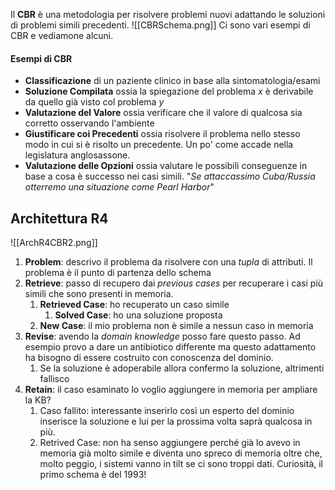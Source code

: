 Il **CBR** è una metodologia per risolvere problemi nuovi adattando le soluzioni di problemi simili precedenti. 
![[CBRSchema.png]]
Ci sono vari esempi di CBR e vediamone alcuni.

#### Esempi di CBR
- **Classificazione** di un paziente clinico in base alla sintomatologia/esami
- **Soluzione Compilata** ossia la spiegazione del problema $x$ è derivabile da quello già visto col problema $y$
- **Valutazione del Valore** ossia verificare che il valore di qualcosa sia corretto osservando l'ambiente
- **Giustificare coi Precedenti** ossia risolvere il problema nello stesso modo in cui si è risolto un precedente. Un po' come accade nella legislatura anglosassone. 
- **Valutazione delle Opzioni** ossia valutare le possibili conseguenze in base a cosa è successo nei casi simili. "*Se attaccassimo Cuba/Russia otterremo una situazione come Pearl Harbor*"

## Architettura R4
![[ArchR4CBR2.png]]
1. **Problem**: descrivo il problema da risolvere con una *tupla* di attributi. Il problema è il punto di partenza dello schema
2. **Retrieve**: passo di recupero dai *previous cases* per recuperare i casi più simili che sono presenti in memoria. 
	1. **Retrieved Case**: ho recuperato un caso simile
		1. **Solved Case**: ho una soluzione proposta
	2. **New Case**: il mio problema non è simile a nessun caso in memoria
3. **Revise**: avendo la *domain knowledge* posso fare questo passo. Ad esempio provo a dare un antibiotico differente ma questo adattamento ha bisogno di essere costruito con conoscenza del dominio.
	1. Se la soluzione è adoperabile allora confermo la soluzione, altrimenti fallisco
4. **Retain**: il caso esaminato lo voglio aggiungere in memoria per ampliare la KB? 
	1. Caso fallito: interessante inserirlo così un esperto del dominio inserisce la soluzione e lui per la prossima volta saprà qualcosa in più.
	2. Retrived Case: non ha senso aggiungere perché già lo avevo in memoria già molto simile e diventa uno spreco di memoria oltre che, molto peggio, i sistemi vanno in tilt se ci sono troppi dati.
Curiosità, il primo schema è del 1993! 

